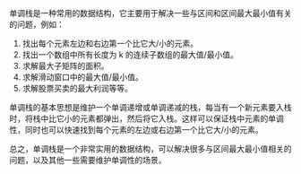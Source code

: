 单调栈是一种常用的数据结构，它主要用于解决一些与区间和区间最大最小值有关的问题，例如：

1. 找出每个元素左边和右边第一个比它大/小的元素。
2. 找出一个数组中所有长度为 k 的连续子数组的最大值/最小值。
3. 求解最大子矩阵的面积。
4. 求解滑动窗口中的最大值/最小值。
5. 求解股票买卖的最大利润等等。

单调栈的基本思想是维护一个单调递增或单调递减的栈，每当有一个新元素要入栈时，将栈中比它小的元素都弹出，然后将它入栈。这样可以保证栈中元素的单调性，同时也可以快速找到每个元素的左边或右边第一个比它大/小的元素。

总之，单调栈是一个非常实用的数据结构，可以解决很多与区间最大最小值相关的问题，以及其他一些需要维护单调性的场景。